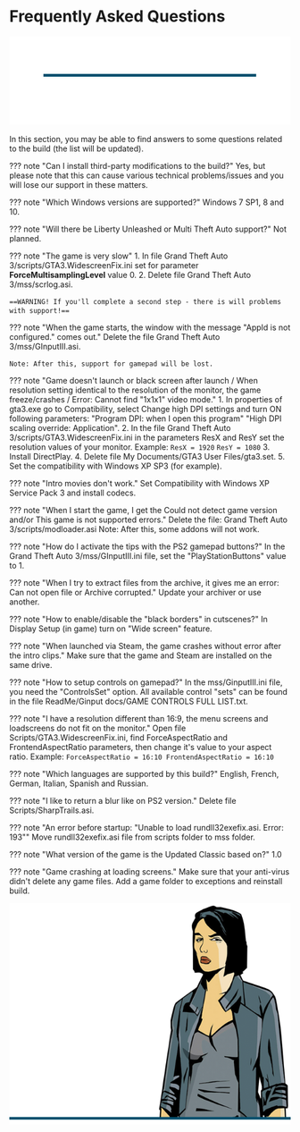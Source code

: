 # Frequently Asked Questions

![alt](../../assets/gta3/faq.png)

In this section, you may be able to find answers to some questions related to the build (the list will be updated).

??? note "Can I install third-party modifications to the build?"
    Yes, but please note that this can cause various technical problems/issues and you will lose our support in these matters.

??? note "Which Windows versions are supported?"
    Windows 7 SP1, 8 and 10.

??? note "Will there be Liberty Unleashed or Multi Theft Auto support?"
    Not planned.

??? note "The game is very slow"
    1. In file Grand Theft Auto 3/scripts/GTA3.WidescreenFix.ini set for parameter **ForceMultisamplingLevel** value 0.
    2. Delete file Grand Theft Auto 3/mss/scrlog.asi.

    ==WARNING! If you'll complete a second step - there is will problems with support!==

??? note "When the game starts, the window with the message "AppId is not configured." comes out."
    Delete the file Grand Theft Auto 3/mss/GInputIII.asi.
    
    Note: After this, support for gamepad will be lost.

??? note "Game doesn't launch or black screen after launch / When resolution setting identical to the resolution of the monitor, the game freeze/crashes / Error: Cannot find "1x1x1" video mode."
    1. In properties of gta3.exe go to Compatibility, select Change high DPI settings and turn ON following parameters:
    "Program DPI: when I open this program"
    "High DPI scaling override: Application".
    2. In the file Grand Theft Auto 3/scripts/GTA3.WidescreenFix.ini in the parameters ResX and ResY set the resolution values of your monitor.
    Example:
        `ResX = 1920`
        `ResY = 1080`
    3. Install DirectPlay.
    4. Delete file My Documents/GTA3 User Files/gta3.set.
    5. Set the compatibility with Windows XP SP3 (for example).

??? note "Intro movies don't work."
    Set Compatibility with Windows XP Service Pack 3 and install codecs.

??? note "When I start the game, I get the Could not detect game version and/or This game is not supported errors."
    Delete the file:
    Grand Theft Auto 3/scripts/modloader.asi
    Note: After this, some addons will not work.

??? note "How do I activate the tips with the PS2 gamepad buttons?"
    In the Grand Theft Auto 3/mss/GInputIII.ini file, set the "PlayStationButtons" value to 1.

??? note "When I try to extract files from the archive, it gives me an error: Can not open file or Archive corrupted."
    Update your archiver or use another.

??? note "How to enable/disable the "black borders" in cutscenes?"
    In Display Setup (in game) turn on "Wide screen" feature.

??? note "When launched via Steam, the game crashes without error after the intro clips."
    Make sure that the game and Steam are installed on the same drive.

??? note "How to setup controls on gamepad?"
    In the mss/GinputIII.ini file, you need the "ControlsSet" option. All available control "sets" can be found in the file ReadMe/Ginput docs/GAME CONTROLS FULL LIST.txt.

??? note "I have a resolution different than 16:9, the menu screens and loadscreens do not fit on the monitor."
    Open file Scripts/GTA3.WidescreenFix.ini, find ForceAspectRatio and FrontendAspectRatio parameters, then change it's value to your aspect ratio.
    Example:
    ```ForceAspectRatio = 16:10
    FrontendAspectRatio = 16:10```

??? note "Which languages are supported by this build?"
    English, French, German, Italian, Spanish and Russian.

??? note "I like to return a blur like on PS2 version."
    Delete file Scripts/SharpTrails.asi.

??? note "An error before startup: "Unable to load rundll32exefix.asi. Error: 193""
    Move rundll32exefix.asi file from scripts folder to mss folder.

??? note "What version of the game is the Updated Classic based on?"
    1.0

??? note "Game crashing at loading screens."
    Make sure that your anti-virus didn't delete any game files. Add a game folder to exceptions and reinstall build.

![alt](../../assets/gta3/char_0008.png) 